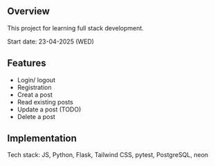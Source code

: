 ## Overview
This project for learning full stack development.

Start date: 23-04-2025 (WED)

## Features
- Login/ logout
- Registration
- Creat a post
- Read existing posts
- Update a post (TODO)
- Delete a post

## Implementation
Tech stack: JS, Python, Flask, Tailwind CSS, pytest, PostgreSQL, neon